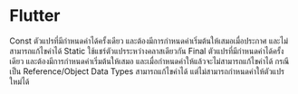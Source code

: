 # Flutter
Const
ตัวแปรที่มีกำหนดค่าได้ครั้งเดียว และต้องมีการกำหนดค่าเริ่มต้นให้เสมอเมื่อประกาศ และไม่สามารถแก้ไขค่าได้
Static
ใช้แชร์ตัวแปรระหว่างคลาสเดียวกัน
Final
ตัวแปรที่มีกำหนดค่าได้ครั้งเดียว และต้องมีการกำหนดค่าเริ่มต้นให้เสมอ และเมื่อกำหนดค่าให้แล้วจะไม่สามารถแก้ไขค่าได้ กรณีเป็น Reference/Object Data Types สามารถแก้ไขค่าได้ แต่ไม่สามารถกำหนดค่าให้ตัวแปรใหม่ได้
